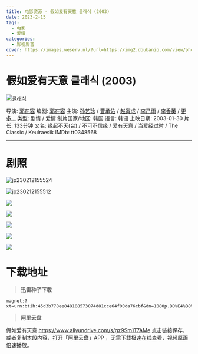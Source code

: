 ```yaml
---
title: 电影资源 - 假如爱有天意 클래식 (2003)
date: 2023-2-15
tags:
  - 电影
  - 爱情
categories:
  - 影视影音
cover: https://images.weserv.nl/?url=https://img2.doubanio.com/view/photo/s_ratio_poster/public/p479746811.webp
---
```


# 假如爱有天意 클래식 (2003)

[![클래식](https://images.weserv.nl/?url=https://img2.doubanio.com/view/photo/s_ratio_poster/public/p479746811.webp)](https://movie.douban.com/subject/1304073/photos?type=R)

导演: [郭在容](https://movie.douban.com/celebrity/1275604/)
编剧: [郭在容](https://movie.douban.com/celebrity/1275604/)
主演: [孙艺珍](https://movie.douban.com/celebrity/1014295/) / [曹承佑](https://movie.douban.com/celebrity/1005435/) / [赵寅成](https://movie.douban.com/celebrity/1023390/) / [李己雨](https://movie.douban.com/celebrity/1028735/) / [李香英](https://movie.douban.com/celebrity/1039946/) / [更多...](javascript:;)
类型: 剧情 / 爱情
制片国家/地区: 韩国
语言: 韩语
上映日期: 2003-01-30
片长: 133分钟
又名: 缘起不灭(台) / 不可不信缘 / 爱有天意 / 当爱经过时 / The Classic / Keulraesik
IMDb: tt0348568

---

#  剧照

![jp230212155524](https://jihulab.com/dengbowang/img/raw/main/pictures/2023/02/14_202302141729377.png)

![jp230212155512](https://jihulab.com/dengbowang/img/raw/main/pictures/2023/02/14_202302141729457.png)

![](https://images.weserv.nl/?url=https://img2.doubanio.com/view/photo/l/public/p479390473.webp)



![](https://images.weserv.nl/?url=https://img9.doubanio.com/view/photo/l/public/p824895046.webp)

![](https://images.weserv.nl/?url=https://img9.doubanio.com/view/photo/l/public/p2468443264.webp)

![](https://images.weserv.nl/?url=https://img1.doubanio.com/view/photo/l/public/p2526686108.webp)

![](https://images.weserv.nl/?url=https://img9.doubanio.com/view/photo/l/public/p2604017894.webp)




# 下载地址

>  **迅雷种子下载**

```
magnet:?xt=urn:btih:45d3b778ee848188573074d81cce64f00da76cbf&dn=1080p.BD%E4%B8%AD%E5%AD%97.mp4
```



> **阿里云盘**

假如爱有天意 https://www.aliyundrive.com/s/gz9Sm1T7AMe 点击链接保存，或者复制本段内容，打开「阿里云盘」APP ，无需下载极速在线查看，视频原画倍速播放。
